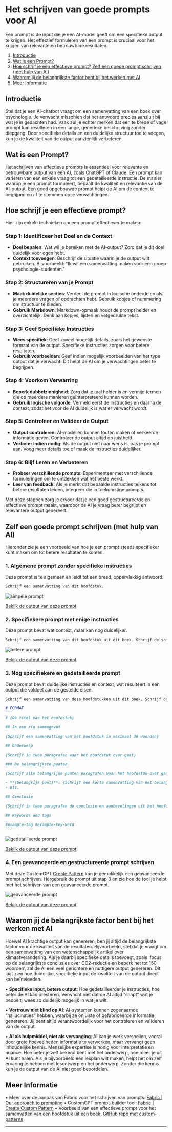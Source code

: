 # Het schrijven van goede prompts voor AI

Een prompt is de input die je een AI-model geeft om een specifieke output te krijgen. Het effectief formuleren van een prompt is cruciaal voor het krijgen van relevante en betrouwbare resultaten.

1. [Introductie](#introductie)
2. [Wat is een Prompt?](#wat-is-een-prompt)
3. [Hoe schrijf je een effectieve prompt?](#hoe-schrijf-je-een-effectieve-prompt)
[Zelf een goede prompt schrijven (met hulp van AI)](#zelf-een-goede-prompt-schrijven-met-hulp-van-ai)
4. [Waarom jij de belangrijkste factor bent bij het werken met AI](#waarom-jij-de-belangrijkste-factor-bent-bij-het-werken-met-ai)
5. [Meer Informatie](#meer-informatie)


## Introductie

Stel dat je een AI-chatbot vraagt om een samenvatting van een boek over psychologie. Je verwacht misschien dat het antwoord precies aansluit bij wat je in gedachten had. Vaak zul je echter merken dat een te brede of vage prompt kan resulteren in een lange, generieke beschrijving zonder diepgang. Door specifieke details en een duidelijke structuur toe te voegen, kun je de kwaliteit van de output aanzienlijk verbeteren.

## Wat is een Prompt?

Het schrijven van effectieve prompts is essentieel voor relevante en betrouwbare output van een AI, zoals ChatGPT of Claude. Een prompt kan variëren van een enkele vraag tot een gedetailleerde instructie. De manier waarop je een prompt formuleert, bepaalt de kwaliteit en relevantie van de AI-output. Een goed opgebouwde prompt helpt de AI om de context te begrijpen en af te stemmen op je verwachtingen.

## Hoe schrijf je een effectieve prompt?

Hier zijn enkele technieken om een prompt effectiever te maken:

### Stap 1: Identificeer het Doel en de Context

- **Doel bepalen**: Wat wil je bereiken met de AI-output? Zorg dat je dit doel duidelijk voor ogen hebt.
- **Context toevoegen**: Beschrijf de situatie waarin je de output wilt gebruiken. Bijvoorbeeld: "Ik wil een samenvatting maken voor een groep psychologie-studenten."

### Stap 2: Structureren van je Prompt

- **Maak duidelijke secties**: Verdeel de prompt in logische onderdelen als je meerdere vragen of opdrachten hebt. Gebruik kopjes of nummering om structuur te bieden.
- **Gebruik Markdown**: Markdown-opmaak houdt de prompt helder en overzichtelijk. Denk aan kopjes, lijsten en vetgedrukte tekst.

### Stap 3: Geef Specifieke Instructies

- **Wees specifiek**: Geef zoveel mogelijk details, zoals het gewenste formaat van de output. Specifieke instructies zorgen voor betere resultaten.
- **Gebruik voorbeelden**: Geef indien mogelijk voorbeelden van het type output dat je verwacht. Dit helpt de AI om je verwachtingen beter te begrijpen.

### Stap 4: Voorkom Verwarring

- **Beperk dubbelzinnigheid**: Zorg dat je taal helder is en vermijd termen die op meerdere manieren geïnterpreteerd kunnen worden.
- **Gebruik logische volgorde**: Vermeld eerst de instructies en daarna de context, zodat het voor de AI duidelijk is wat er verwacht wordt.

### Stap 5: Controleer en Valideer de Output

- **Output controleren**: AI-modellen kunnen fouten maken of verkeerde informatie geven. Controleer de output altijd op juistheid.
- **Verbeter indien nodig**: Als de output niet naar wens is, pas je prompt aan. Voeg meer details toe of maak de instructies duidelijker.

### Stap 6: Blijf Leren en Verbeteren

- **Probeer verschillende prompts**: Experimenteer met verschillende formuleringen om te ontdekken wat het beste werkt.
- **Leer van feedback**: Als je merkt dat bepaalde instructies telkens tot betere resultaten leiden, integreer die in toekomstige prompts.

Met deze stappen zorg je ervoor dat je een goed gestructureerde en effectieve prompt maakt, waardoor de AI je vraag beter begrijpt en relevantere output genereert.

## Zelf een goede prompt schrijven (met hulp van AI)

Hieronder zie je een voorbeeld van hoe je een prompt steeds specifieker kunt maken om tot betere resultaten te komen. 

### 1. **Algemene prompt zonder specifieke instructies**
    
Deze prompt is te algemeen en leidt tot een breed, oppervlakkig antwoord.

```markdown
Schrijf een samenvatting van dit hoofdstuk.
```

![simpele prompt](images/simpele-prompt.gif)

[Bekijk de output van deze prompt](https://chatgpt.com/share/672f9f5b-686c-800b-a813-0423d44755de)

### 2. **Specifiekere prompt met enige instructies**
    
Deze prompt bevat wat context, maar kan nog duidelijker.

```markdown
Schrijf een samenvatting van dit hoofdstuk uit dit boek. Schrijf de samenvatting volgens een vast format en altijd in vloeiend Nederlands. Zorg voor logische overgangen en vloeiende zinnen.
```

![betere prompt](images/betere-prompt.gif)

[Bekijk de output van deze prompt](https://chatgpt.com/share/672f9fb8-fd4c-800b-84f1-16f6defa7708)


### 3. **Nog specifiekere en gedetailleerde prompt**
    
Deze prompt bevat duidelijke instructies en context, wat resulteert in een output die voldoet aan de gestelde eisen.

````markdown
Schrijf een samenvatting van deze hoofdstukken uit dit boek. Schrijf de samenvatting volgens een vast format en altijd in vloeiend Nederlands. De output volgt altijd het onderstaande format:

# FORMAT
```
# {De titel van het hoofdstuk}

## In een zin samengevat

{Schrijf een samenvatting van het hoofdstuk in maximaal 30 woorden} 

## Onderwerp

{Schrijf in twee paragrafen waar het hoofdstuk over gaat}

### De belangrijkste punten

{Schrijf alle belangrijke punten paragrafen waar het hoofdstuk over gaat}

- **{belangrijk punt}**: {Schrijf een korte samenvatting van het belangrijkste punt}
- etc.

## Conclusie

{Schrijf in twee paragrafen de conclusie en aanbevelingen uit het hoofdstuk}

## Keywords and tags

#example-tag #example-key-word
```
````

![gedetailleerde prompt](images/gedetailleerde-prompt.gif)

[Bekijk de output van deze prompt](https://chatgpt.com/share/672f9fd1-3800-800b-8c20-25910e15cb02)


### 4. **Een geavanceerde en gestructureerde prompt schrijven**

Met deze CustomGPT [Create Pattern](https://chatgpt.com/g/g-QkPXf5bV6-fabric-create-pattern) kun je gemakkelijk een geavanceerde prompt schrijven. Hergebruik de prompt uit stap 3 en zie hoe de tool je helpt met het schrijven van een geavanceerde prompt.

![geavanceerde prompt](images/geavanceerde-prompt.gif)

[Bekijk de output van deze prompt](https://chatgpt.com/share/672fa006-0f24-800b-a57b-2fe84537b73f)


## Waarom jij de belangrijkste factor bent bij het werken met AI

Hoewel AI krachtige output kan genereren, ben jij altijd de belangrijkste factor voor de kwaliteit van de resultaten. Bijvoorbeeld, stel dat je vraagt om een samenvatting van een wetenschappelijk artikel over klimaatverandering. Als je daarbij specifieke details toevoegt, zoals ‘focus op de belangrijkste conclusies over CO2-reductie en beperk het tot 150 woorden’, zal de AI een veel gerichtere en nuttigere output genereren. Dit laat zien hoe duidelijke, specifieke input de kwaliteit van de output direct kan beïnvloeden.

• **Specifieke input, betere output**: Hoe gedetailleerder je instructies, hoe beter de AI kan presteren. Verwacht niet dat de AI altijd “snapt” wat je bedoelt; wees zo duidelijk mogelijk in wat je wilt.

• **Vertrouw niet blind op AI**: AI-systemen kunnen zogenaamde “hallucinaties” hebben, waarbij ze onjuiste of gefabriceerde informatie genereren. Jij bent altijd verantwoordelijk voor het controleren en valideren van de output.

• **AI als hulpmiddel, niet als vervanging**: AI kan je werk versnellen, vooral door grote hoeveelheden informatie te verwerken, maar vervangt geen inhoudelijke kennis. Menselijke expertise is nodig voor interpretatie en nuance. Hoe beter je zelf bekend bent met het onderwerp, hoe meer je uit AI kunt halen. Als je bijvoorbeeld een lesplan wilt maken, helpt het om zelf ervaring te hebben met lesontwerp en het onderwerp. Zonder die kennis kun je de output van de AI niet goed beoordelen.


## Meer Informatie

• Meer over de aanpak van Fabric voor het schrijven van prompts: [Fabric | Our approach to prompting](https://github.com/danielmiessler/fabric/tree/main?tab=readme-ov-file#our-approach-to-prompting)
• CustomGPT prompt-builder tool: [Fabric | Create Custom Pattern](https://chatgpt.com/g/g-QkPXf5bV6-fabric-create-pattern)
• Voorbeeld van een effectieve prompt voor het samenvatten van een hoofdstuk uit een boek: [GitHub repo met custom-patterns](https://github.com/beecave-homelab/custom-patterns/blob/main/summarize_chapter/system.md)

---
